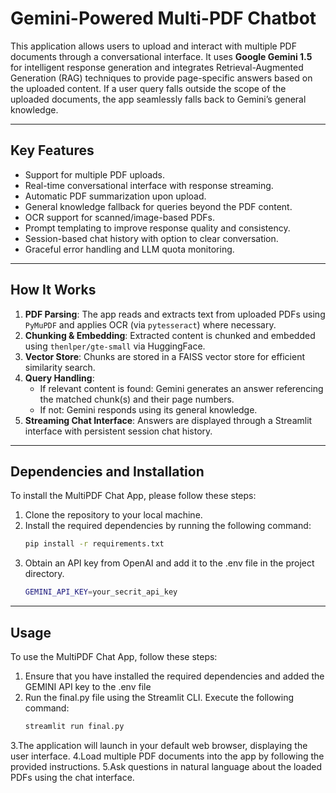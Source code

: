 # Gemini-Powered Multi-PDF Chatbot

This application allows users to upload and interact with multiple PDF documents through a conversational interface. It uses **Google Gemini 1.5** for intelligent response generation and integrates Retrieval-Augmented Generation (RAG) techniques to provide page-specific answers based on the uploaded content. If a user query falls outside the scope of the uploaded documents, the app seamlessly falls back to Gemini’s general knowledge.

---

## Key Features

- Support for multiple PDF uploads.
- Real-time conversational interface with response streaming.
- Automatic PDF summarization upon upload.
- General knowledge fallback for queries beyond the PDF content.
- OCR support for scanned/image-based PDFs.
- Prompt templating to improve response quality and consistency.
- Session-based chat history with option to clear conversation.
- Graceful error handling and LLM quota monitoring.

---

## How It Works

1. **PDF Parsing**: The app reads and extracts text from uploaded PDFs using `PyMuPDF` and applies OCR (via `pytesseract`) where necessary.
2. **Chunking & Embedding**: Extracted content is chunked and embedded using `thenlper/gte-small` via HuggingFace.
3. **Vector Store**: Chunks are stored in a FAISS vector store for efficient similarity search.
4. **Query Handling**:
   - If relevant content is found: Gemini generates an answer referencing the matched chunk(s) and their page numbers.
   - If not: Gemini responds using its general knowledge.
5. **Streaming Chat Interface**: Answers are displayed through a Streamlit interface with persistent session chat history.

---

## Dependencies and Installation

To install the MultiPDF Chat App, please follow these steps:

1. Clone the repository to your local machine.
2. Install the required dependencies by running the following command:
   ```bash
   pip install -r requirements.txt
4. Obtain an API key from OpenAI and add it to the .env file in the project directory.
   ```bash
   GEMINI_API_KEY=your_secrit_api_key

---

## Usage

To use the MultiPDF Chat App, follow these steps:

1. Ensure that you have installed the required dependencies and added the GEMINI API key to the .env file
2. Run the final.py file using the Streamlit CLI. Execute the following command:
    ```bash
    streamlit run final.py
3.The application will launch in your default web browser, displaying the user interface.
4.Load multiple PDF documents into the app by following the provided instructions.
5.Ask questions in natural language about the loaded PDFs using the chat interface.
